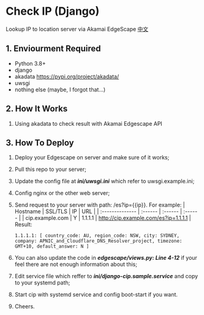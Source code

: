 # Check IP (Django)

Lookup IP to location server via Akamai EdgeScape
[中文](./README.md)

## 1. Enviourment Required

- Python 3.8+
- django
- akadata <https://pypi.org/project/akadata/>
- uwsgi
- nothing else (maybe, I forgot that...)

## 2. How It Works

1. Using akadata to check result with Akamai Edgescape API

## 3. How To Deploy

1. Deploy your Edgescape on server and make sure of it works;
2. Pull this repo to your server;
3. Update the config file at _**ini/uwsgi.ini**_ which refer to uwsgi.example.ini;
4. Config nginx or the other web server;
5. Send request to your server with path: /es?ip={{ip}}.
   For example:
   | Hostname        | SSL/TLS | IP      | URL     |
   | :-------------- | :------ | :------ | :------ |
   | cip.example.com | Y       | 1.1.1.1 | <http://cip.example.com/es?ip=1.1.1.1> |
   Result:

   ``` Shell
   1.1.1.1: [ country_code: AU, region_code: NSW, city: SYDNEY, company: APNIC_and_Cloudflare_DNS_Resolver_project, timezone: GMT+10, default_answer: N ]
   ```

6. You can also update the code in _**edgescape/views.py: Line 4-12**_ if your feel there are not enough information about this;
7. Edit service file which reffer to _**ini/django-cip.sample.service**_ and copy to your systemd path;
8. Start cip with systemd service and config boot-start if you want.
9. Cheers.
